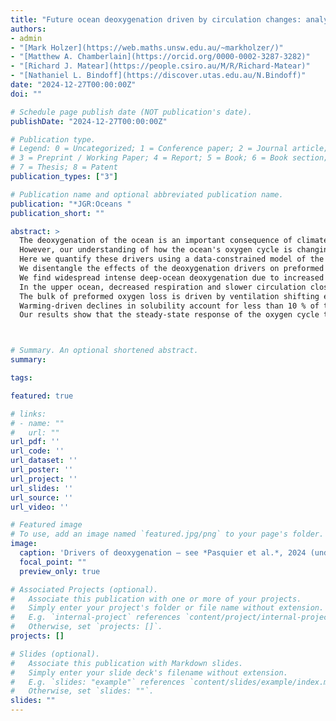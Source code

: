 ```yaml
---
title: "Future ocean deoxygenation driven by circulation changes: analyses of steady-state future scenarios"
authors:
- admin
- "[Mark Holzer](https://web.maths.unsw.edu.au/~markholzer/)"
- "[Matthew A. Chamberlain](https://orcid.org/0000-0002-3287-3282)"
- "[Richard J. Matear](https://people.csiro.au/M/R/Richard-Matear)"
- "[Nathaniel L. Bindoff](https://discover.utas.edu.au/N.Bindoff)"
date: "2024-12-27T00:00:00Z"
doi: ""

# Schedule page publish date (NOT publication's date).
publishDate: "2024-12-27T00:00:00Z"

# Publication type.
# Legend: 0 = Uncategorized; 1 = Conference paper; 2 = Journal article;
# 3 = Preprint / Working Paper; 4 = Report; 5 = Book; 6 = Book section;
# 7 = Thesis; 8 = Patent
publication_types: ["3"]

# Publication name and optional abbreviated publication name.
publication: "*JGR:Oceans "
publication_short: ""

abstract: >
  The deoxygenation of the ocean is an important consequence of climate change that poses an imminent threat to marine life and global food security.
  However, our understanding of how the ocean's oxygen cycle is changing is incomplete because of the complex interactions between changes in circulation, solubility, and respiration that drive global-scale deoxygenation.
  Here we quantify these drivers using a data-constrained model of the global marine oxygen cycle embedded in idealized steady ocean circulations for both preindustrial and future perpetual 2090s conditions taken from climate-model simulations.
  We disentangle the effects of the deoxygenation drivers on preformed oxygen and true oxygen utilization (TOU) using the novel concept of upstream exposure time, which precisely connects TOU to oxygen utilization rates and preformed oxygen to ventilation.
  We find widespread intense deep-ocean deoxygenation due to increased TOU, driven dominantly by a future circulation slowdown that allows respiration to act roughly 2–3 times longer thereby overwhelming the effect of reduced future respiration rates.
  In the upper ocean, decreased respiration and slower circulation closely compensate, resulting in little expansion of upper-ocean hypoxia.
  The bulk of preformed oxygen loss is driven by ventilation shifting equatorward to where warmer surface waters hold less oxygen.
  Warming-driven declines in solubility account for less than 10 % of the total oxygen loss.
  Our results show that the steady-state response of the oxygen cycle to changes in ocean state is driven dominantly by circulation rather than by thermodynamic or biological changes.



# Summary. An optional shortened abstract.
summary:

tags:

featured: true

# links:
# - name: ""
#   url: ""
url_pdf: ''
url_code: ''
url_dataset: ''
url_poster: ''
url_project: ''
url_slides: ''
url_source: ''
url_video: ''

# Featured image
# To use, add an image named `featured.jpg/png` to your page's folder.
image:
  caption: 'Drivers of deoxygenation — see *Pasquier et al.*, 2024 (under review)'
  focal_point: ""
  preview_only: true

# Associated Projects (optional).
#   Associate this publication with one or more of your projects.
#   Simply enter your project's folder or file name without extension.
#   E.g. `internal-project` references `content/project/internal-project/index.md`.
#   Otherwise, set `projects: []`.
projects: []

# Slides (optional).
#   Associate this publication with Markdown slides.
#   Simply enter your slide deck's filename without extension.
#   E.g. `slides: "example"` references `content/slides/example/index.md`.
#   Otherwise, set `slides: ""`.
slides: ""
---
```




